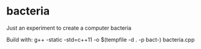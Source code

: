 # bacteria
Just an experiment to create a computer bacteria

Build with:
g++ -static -std=c++11 -o $(tempfile -d . -p bact-) bacteria.cpp
